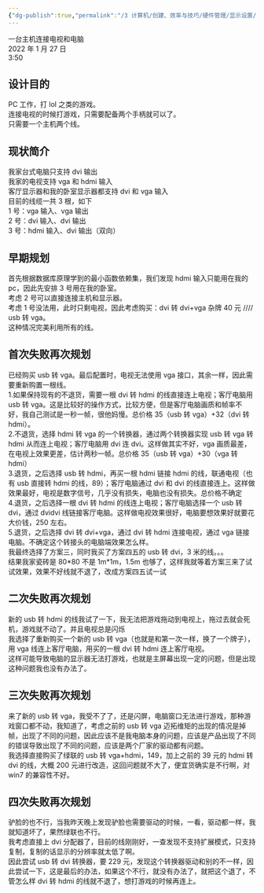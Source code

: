 ```yaml
---
{"dg-publish":true,"permalink":"/3 计算机/创建、效率与技巧/硬件管理/显示设置/一台主机连接电视和电脑/","title":"一台主机连接电视和电脑"}
---
```



一台主机连接电视和电脑  
2022 年 1 月 27 日  
3:50

## 设计目的
PC 工作，打 lol 之类的游戏。  
连接电视的时候打游戏，只需要配备两个手柄就可以了。  
只需要一个主机两个线。
## 现状简介
我家台式电脑只支持 dvi 输出  
我家的电视支持 vga 和 hdmi 输入  
客厅显示器和我的卧室显示器都支持 dvi 和 vga 输入  
目前的线缆一共 3 根，如下  
1 号：vga 输入、vga 输出  
2 号：dvi 输入、dvi 输出  
3 号：hdmi 输入、dvi 输出（双向）
## 早期规划
首先根据数据库原理学到的最小函数依赖集，我们发现 hdmi 输入只能用在我的 pc，因此先安排 3 号用在我的卧室。  
考虑 2 号可以直接连接主机和显示器。  
考虑 1 号没法用，此时只剩电视，因此考虑购买：dvi 转 dvi+vga 杂牌 40 元 //// usb 转 vga。  
这种情况完美利用所有的线。
## 首次失败再次规划
已经购买 usb 转 vga。最后配置时，电视无法使用 vga 接口，其余一样，因此需要重新购置一根线。  
1.如果保持现有的不退货，需要一根 dvi 转 hdmi 的线直接连上电视；客厅电脑用 usb 转 vga。这是比较好的操作方式，比较方便，但是客厅电脑画质和帧率不好，我自己测试是一秒一帧，很他妈慢。总价格 35（usb 转 vga）+32（dvi 转 hdmi）。  
2.不退货，选择 hdmi 转 vga 的一个转换器，通过两个转换器实现 usb 转 vga 转 hdmi 从而连上电视；客厅电脑用 dvi 连 dvi。这样做其实不好，vga 画质最差，在电视上效果更差，估计两秒一帧。总价格 35（usb 转 vga）+30（vga 转 hdmi）  
3.退货，之后选择 usb 转 hdmi，再买一根 hdmi 链接 hdmi 的线，联通电视（也有 usb 直接转 hdmi 的线，89）；客厅电脑通过 dvi 和 dvi 的线直接连上。这样做效果最好，电视是数字信号，几乎没有损失，电脑也没有损失。总价格不确定  
4.退货，之后选择一根 dvi 转 hdmi 的线连上电视；客厅电脑选择一个 usb 转 dvi，通过 dvidvi 线链接客厅电脑。这样做电视效果很好，电脑要想效果好就要花大价钱，250 左右。  
5.退货，之后选择 dvi 转 dvi+vga，通过 dvi 转 hdmi 连接电视，通过 vga 链接电脑。不确定这个转接头的电脑端效果怎么样。  
我最终选择了方案三，同时我买了方案四五的 usb 转 dvi，3 米的线。。。  
结果我家瓷砖是 80\*80 不是 1m\*1m，1.5m 也够了，这样我就等着方案三来了试试效果，效果不好线就不退了，改成方案四五试一试
## 二次失败再次规划
新的 usb 转 hdmi 的线我试了一下，我无法把游戏拖动到电视上，拖过去就会死机，游戏就不动了。并且电视总是闪烁  
我选择了重新购买一个新的 usb 转 vga（也就是和第一次一样，换了一个牌子），用 vga 线连上客厅电脑，用买的一根 dvi 转 hdmi 连上客厅电视。  
这样可能导致电脑的显示器无法打游戏，也就是主屏幕出现一定的问题，但是出现这种问题我也没有办法了。
## 三次失败再次规划
来了新的 usb 转 vga，我受不了了，还是闪屏，电脑窗口无法进行游戏，那种游戏窗口都不动，我知道了，考虑之前的 usb 转 vga 迈拓维矩的出现的情况是掉帧，出现了不同的问题，因此应该不是我电脑本身的问题，应该是产品出现了不同的错误导致出现了不同的问题，应该是两个厂家的驱动都有问题。  
我选择直接购买了绿联的 usb 转 vga+hdmi，149，加上之前的 39 元的 hdmi 转 dvi 的线，大概 200 元进行改造，这回问题就不大了，便宜货确实是不行啊，对 win7 的兼容性不好。
## 四次失败再次规划
驴脸的也不行，当我昨天晚上发现驴脸也需要驱动的时候，一看，驱动都一样，我就知道坏了，果然绿联也不行。  
我考虑直接上 dvi 分配器了，目前的线刚刚好，一查发现不支持扩展模式，只支持复制，复制的话显示的分辨率就太低了啊。  
因此尝试 usb 转 dvi 转换器，要 229 元，发现这个转换器驱动和别的不一样，因此尝试一下，这是最后的办法，如果这个不行，就没有办法了，就把这个退了，不管怎么样 dvi 转 hdmi 的线就不退了，想打游戏的时候再连上。